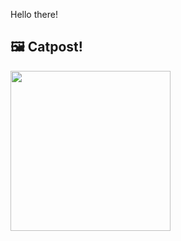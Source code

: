 Hello there!



## 🖼️ Catpost!

<sub>
    <img src="https://cdn2.thecatapi.com/images/a1tDZSBNm.png" height="256">
</sub>

